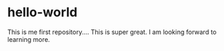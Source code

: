 # hello-world
This is me first repository.... This is super great. 
I am looking forward to learning more. 
